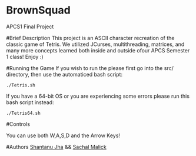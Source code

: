 # BrownSquad
APCS1 Final Project

#Brief Description 
  This project is an ASCII character recreation of the classic game of Tetris. We utilized JCurses, multithreading, matrices, and many more concepts learned both inside and outside ofour APCS Semester 1 class! Enjoy :)
  
#Running the Game
If you wish to run the please first go into the src/ directory, then use the automaticed bash script:

```
./Tetris.sh
```

If you have a 64-bit OS or you are experiencing some errors please run this bash script instead:

```
./Tetris64.sh
```

#Controls

You can use both W,A,S,D and the Arrow Keys!


#Authors
[Shantanu Jha](https://github.com/Phionx/) && [Sachal Malick](https://github.com/sachalmalick)
